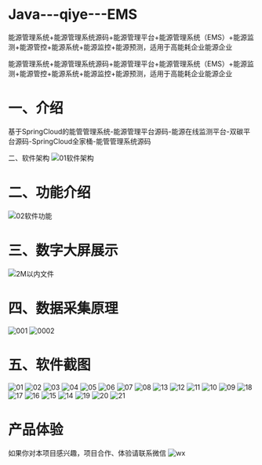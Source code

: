 # Java---qiye---EMS
能源管理系统+能源管理系统源码+能源管理平台+能源管理系统（EMS）+能源监测+能源管控+能源系统+能源监控+能源预测，适用于高能耗企业能源企业

能源管理系统+能源管理系统源码+能源管理平台+能源管理系统（EMS）+能源监测+能源管控+能源系统+能源监控+能源预测，适用于高能耗企业能源企业

# 一、介绍

基于SpringCloud的能管管理系统-能源管理平台源码-能源在线监测平台-双碳平台源码-SpringCloud全家桶-能管管理系统源码

二、软件架构
![01软件架构](https://github.com/user-attachments/assets/4abe1c95-7113-4e7a-bdcb-8e79579134eb)

# 二、功能介绍

![02软件功能](https://github.com/user-attachments/assets/fabc5101-321d-416a-ad08-d97f399c597f)

# 三、数字大屏展示

![2M以内文件](https://github.com/user-attachments/assets/c0b65a25-3716-452c-8543-4a64698f79a7)

# 四、数据采集原理

![001](https://github.com/user-attachments/assets/d8b025ac-7df8-413a-bbe9-c8b2fb3971d7)
![0002](https://github.com/user-attachments/assets/15b7b1f4-9ffe-40de-8331-11dd641df4ff)


# 五、软件截图
![01](https://github.com/user-attachments/assets/22a7a171-4b12-4ec2-8444-b1f8bd399797)
![02](https://github.com/user-attachments/assets/1bc41577-a454-46e5-95d6-b528a65d53dc)
![03](https://github.com/user-attachments/assets/9de1dfde-0054-4fe7-81f8-c99ac9683690)
![04](https://github.com/user-attachments/assets/a1dec206-aad4-415b-b3db-ec8d84cf30e9)
![05](https://github.com/user-attachments/assets/138c5af4-b240-42f2-90b5-55c7a537505f)
![06](https://github.com/user-attachments/assets/2b2173c0-fc29-42e8-882b-7dd88de2dc37)
![07](https://github.com/user-attachments/assets/1ec303d6-119d-41bd-8172-42f15458f4f3)
![08](https://github.com/user-attachments/assets/7ba6cf5f-1d08-47f6-82a7-6b30f12fc637)
![13](https://github.com/user-attachments/assets/7eac9991-fbad-413d-9942-105ce4d659de)
![12](https://github.com/user-attachments/assets/d39304c2-680b-4fc6-9e6a-511faa490949)
![11](https://github.com/user-attachments/assets/147295a7-e2f5-4884-9f88-c8017bc7f1ce)
![10](https://github.com/user-attachments/assets/20ff69ed-34a5-46f2-a636-a866a49b3d37)
![09](https://github.com/user-attachments/assets/5ace2a4d-2237-4ac4-b398-ceabdfb56849)
![18](https://github.com/user-attachments/assets/416f60cb-83bd-4a15-a02f-a619f0afe308)
![17](https://github.com/user-attachments/assets/359a50ce-9331-4d17-8385-92bc2f551395)
![16](https://github.com/user-attachments/assets/b39de385-aa48-4c1a-b058-2d1d1e8f749c)
![15](https://github.com/user-attachments/assets/65f1bbe7-ca6c-4971-b0e0-324a677bfd04)
![14](https://github.com/user-attachments/assets/593a7289-d82a-4355-acb6-a293e009baf8)
![19](https://github.com/user-attachments/assets/3ca03292-e102-43b0-bb23-65c230219fff)
![20](https://github.com/user-attachments/assets/c4b18a9c-26fa-41c9-9364-36c39eea9cbd)
![21](https://github.com/user-attachments/assets/8a9c50a7-4316-4a7d-abd2-1e8f0f200e52)


# 产品体验

如果你对本项目感兴趣，项目合作、体验请联系微信
![wx](https://github.com/user-attachments/assets/53eb2aa3-5473-459b-8f37-f6e213680a3c)
























